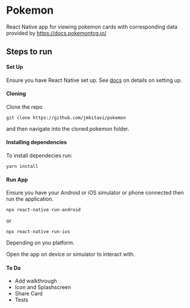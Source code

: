 # Pokemon

React Native app for viewing pokemon cards with corresponding data provided by https://docs.pokemontcg.io/

## Steps to run

#### Set Up
Ensure you have React Native set up. See [docs](https://reactnative.dev/docs/getting-started) on details on setting up.

#### Cloning
Clone the repo
```
git clone https://github.com/jmkitavi/pokemon
```

and then navigate into the cloned pokemon folder.


#### Installing dependencies
To install dependecies run:
```
yarn install 
```


#### Run App
Ensure you have your Android or iOS simulator or phone connected then run the application.

```
npx react-native run-android
```
or 
```
npx react-native run-ios
```

Depending on you platform.


Open the app on device or simulator to interact with.


#### To Do
 - Add walkthrough
 - Icon and Splashscreen
 - Share Card
 - Tests